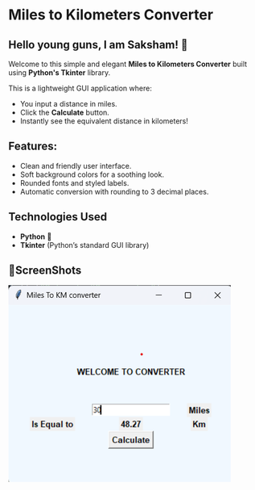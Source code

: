 # Miles to Kilometers Converter

## Hello young guns, I am Saksham! 🚀

Welcome to this simple and elegant **Miles to Kilometers Converter** built using **Python's Tkinter** library.

This is a lightweight GUI application where:
- You input a distance in miles.
- Click the **Calculate** button.
- Instantly see the equivalent distance in kilometers!

## Features:
- Clean and friendly user interface.
- Soft background colors for a soothing look.
- Rounded fonts and styled labels.
- Automatic conversion with rounding to 3 decimal places.

## Technologies Used
- **Python** 🐍
- **Tkinter** (Python’s standard GUI library)

## 📸ScreenShots
<img src="https://github.com/SakshamBansal753/Python-Based-Projects/blob/Member/Tkinter_basics/mileconverter/Output.png"/>

